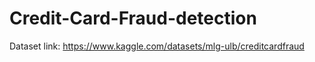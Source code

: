# Credit-Card-Fraud-detection
Dataset link: https://www.kaggle.com/datasets/mlg-ulb/creditcardfraud
